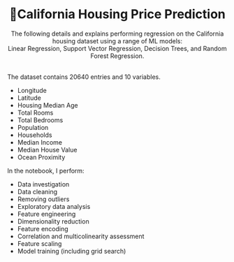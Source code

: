 <h1 align="center">🏡California Housing Price Prediction</h1>
<p align="center">The following details and explains performing regression on the California housing dataset using a range of ML models:</br>
Linear Regression, Support Vector Regression, Decision Trees, and Random Forest Regression.</br></br>

The dataset contains 20640 entries and 10 variables.
* Longitude
* Latitude
* Housing Median Age
* Total Rooms
* Total Bedrooms
* Population
* Households
* Median Income
* Median House Value
* Ocean Proximity

In the notebook, I perform:
* Data investigation
* Data cleaning
* Removing outliers
* Exploratory data analysis
* Feature engineering
* Dimensionality reduction
* Feature encoding
* Correlation and multicolinearity assessment
* Feature scaling
* Model training (including grid search) 